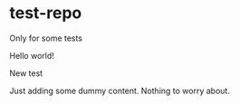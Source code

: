 # test-repo
Only for some tests

Hello world!

New test

Just adding some dummy content. Nothing to worry about.
